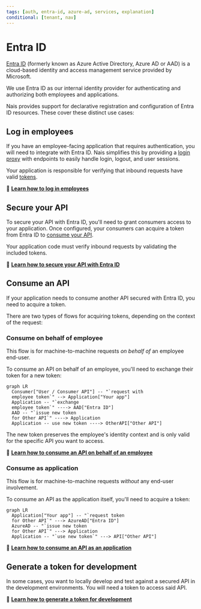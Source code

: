 ```yaml
---
tags: [auth, entra-id, azure-ad, services, explanation]
conditional: [tenant, nav]
---
```


# Entra ID

[Entra ID](https://learn.microsoft.com/en-us/entra/identity-platform/) (formerly known as Azure Active Directory, Azure AD or AAD) is a cloud-based identity and access management service provided by Microsoft.

We use Entra ID as our internal identity provider for authenticating and authorizing both employees and applications.

Nais provides support for declarative registration and configuration of Entra ID resources.
These cover these distinct use cases:

## Log in employees

If you have an employee-facing application that requires authentication, you will need to integrate with Entra ID.
Nais simplifies this by providing a [login proxy](../explanations/README.md#login-proxy) with endpoints to easily handle login, logout, and user sessions.

Your application is responsible for verifying that inbound requests have valid [tokens](../explanations/README.md#tokens).

:dart: [**Learn how to log in employees**](how-to/login.md)

## Secure your API

To secure your API with Entra ID, you'll need to grant consumers access to your application.
Once configured, your consumers can acquire a token from Entra ID to [consume your API](#consume-an-api).

Your application code must verify inbound requests by validating the included tokens.

:dart: [**Learn how to secure your API with Entra ID**](how-to/secure.md)

## Consume an API

If your application needs to consume another API secured with Entra ID, you need to acquire a token.

There are two types of flows for acquiring tokens, depending on the context of the request:

### Consume on behalf of employee

This flow is for machine-to-machine requests _on behalf of_ an employee end-user.

To consume an API on behalf of an employee, you'll need to exchange their token for a new token:

```mermaid
graph LR
  Consumer["User / Consumer API"] -- "`request with
  employee token`" --> Application["Your app"]
  Application -- "`exchange
  employee token`" ----> AAD["Entra ID"]
  AAD -- "`issue new token
  for Other API`" ----> Application
  Application -- use new token ----> OtherAPI["Other API"]
```

The new token preserves the employee's identity context and is only valid for the specific API you want to access.

:dart: [**Learn how to consume an API on behalf of an employee**](how-to/consume-obo.md)
 
### Consume as application

This flow is for machine-to-machine requests _without_ any end-user involvement.

To consume an API as the application itself, you'll need to acquire a token:

```mermaid
graph LR
  Application["Your app"] -- "`request token
  for Other API`" ---> AzureAD["Entra ID"]
  AzureAD -- "`issue new token
  for Other API`" ---> Application
  Application -- "`use new token`" ---> API["Other API"]
```

:dart: [**Learn how to consume an API as an application**](how-to/consume-m2m.md)

## Generate a token for development

In some cases, you want to locally develop and test against a secured API in the development environments.
You will need a token to access said API.

:dart: [**Learn how to generate a token for development**](how-to/generate.md)
